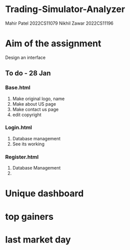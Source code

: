 # Trading-Simulator-Analyzer
Mahir Patel 2022CS11079
Nikhil Zawar 2022CS11196
# Aim of the assignment
Design an interface


## To do - 28 Jan
### Base.html
1. Make original logo, name
2. Make  about US page
3. Make contact us page
4. edit copyright

### Login.html
1. Database management
2. See its working

### Register.html
1. Database Management
2. 

# Unique dashboard
# top gainers
# last market day
